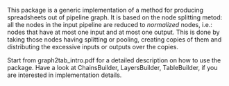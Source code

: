 This package is a generic implementation of a method for producing spreadsheets out of pipeline graph. It is based on
the node splitting metod: all the nodes in the input pipeline are reduced to *normalized* nodes, i.e.: nodes that have
at most one input and at most one output. This is done by taking those nodes having splitting or pooling, creating
copies of them and distributing the excessive inputs or outputs over the copies.

Start from graph2tab_intro.pdf for a detailed description on how to use the package. Have a look at ChainsBuilder, 
LayersBuilder, TableBuilder, if you are interested in implementation details.
